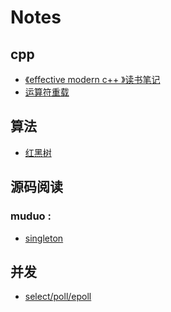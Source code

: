 # Notes
## cpp
- [《effective modern c++ 》读书笔记](./cpp/读书笔记.md)
- [运算符重载](./cpp/运算符重载.md)

## 算法
- [红黑树](./algorithm/RedBlackTree.md) <br>


## 源码阅读
### muduo :
- [singleton](./muduo/单例Singleton.md) <br>

## 并发

- [select/poll/epoll](./IO/select、poll、epoll.md)
